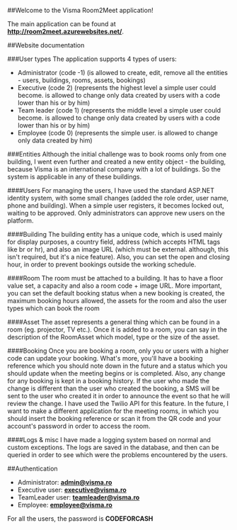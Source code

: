 ##Welcome to the Visma Room2Meet application!

The main application can be found at **http://room2meet.azurewebsites.net/**.

##Website documentation

###User types
The application supports 4 types of users:
* Administrator (code -1) (is allowed to create, edit, remove all the entities - users, buildings, rooms, assets, bookings)
* Executive (code 2) (represents the highest level a simple user could become. is allowed to change only data created by users with a code lower than his or by him)
* Team leader (code 1) (represents the middle level a simple user could become. is allowed to change only data created by users with a code lower than his or by him)
* Employee (code 0) (represents the simple user. is allowed to change only data created by him)

###Entities
Although the initial challenge was to book rooms only from one building, I went even further and created a new entity object - the building, because Visma is an international company with a lot of buildings. So the system is applicable in any of these buildings.

####Users
For managing the users, I have used the standard ASP.NET identity system, with some small changes (added the role order, user name, phone and building).
When a simple user registers, it becomes locked out, waiting to be approved. Only administrators can approve new users on the platform.

####Building
The building entity has a unique code, which is used mainly for display purposes, a country field, address (which accepts HTML tags like br or hr), and also an image URL (which must be external. although, this isn't required, but it's a nice feature). Also, you can set the open and closing hour, in order to prevent bookings outside the working schedule.

####Room
The room must be attached to a building. It has to have a floor value set, a capacity and also a room code + image URL. More important, you can set the default booking status when a new booking is created, the maximum booking hours allowed, the assets for the room and also the user types which can book the room

####Asset
The asset represents a general thing which can be found in a room (eg. projector, TV etc.). Once it is added to a room, you can say in the description of the RoomAsset which model, type or the size of the asset.

####Booking
Once you are booking a room, only you or users with a higher code can update your booking. What's more, you'll have a booking reference which you should note down in the future and a status which you should update when the meeting begins or is completed. Also, any change for any booking is kept in a booking history. If the user who made the change is different than the user who created the booking, a SMS will be sent to the user who created it in order to announce the event so that he will review the change. I have used the Twilio API for this feature.
In the future, I want to make a different application for the meeting rooms, in which you should insert the booking reference or scan it from the QR code and your account's password in order to access the room.

####Logs & misc
I have made a logging system based on normal and custom exceptions. The logs are saved in the database, and then can be queried in order to see which were the problems encountered by the users.

##Authentication
* Administrator: **admin@visma.ro**
* Executive user: **executive@visma.ro**
* TeamLeader user: **teamleader@visma.ro**
* Employee: **employee@visma.ro**

For all the users, the password is **CODEFORCASH**
